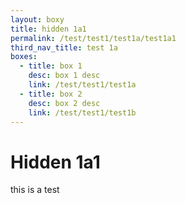 ```yaml
---
layout: boxy
title: hidden 1a1
permalink: /test/test1/test1a/test1a1
third_nav_title: test 1a
boxes:
  - title: box 1
    desc: box 1 desc
    link: /test/test1/test1a
  - title: box 2
    desc: box 2 desc
    link: /test/test1/test1b
---
```


# Hidden 1a1

this is a test
